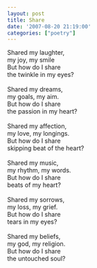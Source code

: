 ```yaml
---
layout: post
title: Share
date: '2007-08-20 21:19:00'
categories: ["poetry"]
---
```


<p>Shared my laughter,<br/>my joy, my smile<br/>But how do I share <br/>the twinkle in my eyes?<br/><br/>Shared my dreams,<br/>my goals, my aim.<br/>But how do I share<br/>the passion in my heart?<br/><br/>Shared my affection,<br/>my love, my longings.<br/>But how do I share<br/>skipping beat of the heart?<br/><br/>Shared my music,<br/>my rhythm, my words.<br/>But how do I share<br/>beats of my heart?<br/><br/>Shared my sorrows,<br/>my loss, my grief.<br/>But how do I share<br/>tears in my eyes?<br/><br/>Shared my beliefs,<br/>my god, my religion.<br/>But how do I share <br/>the untouched soul?</p><div class="blogger-post-footer"><img width="1" height="1" src="https://blogger.googleusercontent.com/tracker/5416117946427095362-7077299781904252673?l=soranthou.blogspot.com" alt=""/></div>

